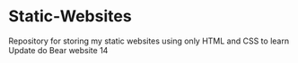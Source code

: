 # Static-Websites
Repository for storing my static websites using only HTML and CSS to learn  
Update do Bear website 14
